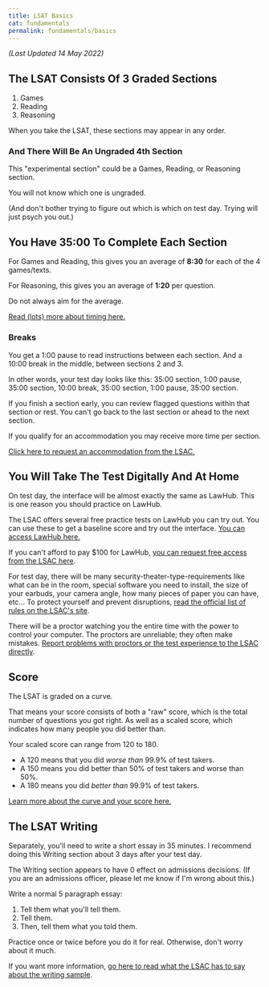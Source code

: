 ```yaml
---
title: LSAT Basics
cat: fundamentals
permalink: fundamentals/basics
---
```


*(Last Updated 14 May 2022)*

## The LSAT Consists Of 3 Graded Sections

1. Games
2. Reading
3. Reasoning

When you take the LSAT, these sections may appear in any order.

### And There Will Be An Ungraded 4th Section

This "experimental section" could be a Games, Reading, or Reasoning section.

You will not know which one is ungraded.

(And don't bother trying to figure out which is which on test day. Trying will just psych you out.)

## You Have 35:00 To Complete Each Section

For Games and Reading, this gives you an average of **8:30** for each of the 4 games/texts.

For Reasoning, this gives you an average of **1:20** per question.

Do not always aim for the average. 

[Read (lots) more about timing here.][2]

### Breaks

You get a 1:00 pause to read instructions between each section. And a 10:00 break in the middle, between sections 2 and 3.

In other words, your test day looks like this: 35:00 section, 1:00 pause, 35:00 section, 10:00 break, 35:00 section, 1:00 pause, 35:00 section.

If you finish a section early, you can review flagged questions within that section or rest. You can't go back to the last section or ahead to the next section.

If you qualify for an accommodation you may receive more time per section. 

[Click here to request an accommodation from the LSAC.][3]

## You Will Take The Test Digitally And At Home

On test day, the interface will be almost exactly the same as LawHub. This is one reason you should practice on LawHub.

The LSAC offers several free practice tests on LawHub you can try out. You can use these to get a baseline score and try out the interface. [You can access LawHub here.][1] 

If you can't afford to pay $100 for LawHub, [you can request free access from the LSAC here][waiver].

For test day, there will be many security-theater-type-requirements like what can be in the room, special software you need to install, the size of your earbuds, your camera angle, how many pieces of paper you can have, etc... To protect yourself and prevent disruptions, [read the official list of rules on the LSAC's site][4].

There will be a proctor watching you the entire time with the power to control your computer. The proctors are unreliable; they often make mistakes. [Report problems with proctors or the test experience to the LSAC directly][5].

## Score

The LSAT is graded on a curve.

That means your score consists of both a "raw" score, which is the total number of questions you got right. As well as a scaled score, which indicates how many people you did better than. 

Your scaled score can range from 120 to 180. 

- A 120 means that you did *worse than* 99.9% of test takers.
- A 150 means you did better than 50% of test takers and worse than 50%.
- A 180 means you did *better than* 99.9% of test takers.

[Learn more about the curve and your score here.][score]

## The LSAT Writing

Separately, you'll need to write a short essay in 35 minutes. I recommend doing this Writing section about 3 days after your test day.

The Writing section appears to have 0 effect on admissions decisions. (If you are an admissions officer, please let me know if I'm wrong about this.)

Write a normal 5 paragraph essay:

1. Tell them what you'll tell them.
2. Tell them.
3. Then, tell them what you told them.

Practice once or twice before you do it for real. Otherwise, don't worry about it much.

If you want more information, [go here to read what the LSAC has to say about the writing sample][7].

[1]: https://lawhub.lsac.org/
[2]: ../time.html
[3]: https://www.lsac.org/lsat/lsac-policy-accommodations-test-takers-disabilities
[4]: https://www.lsac.org/lsat/taking-lsat/getting-ready-your-lsat-exam
[5]: https://www.lsac.org/lsat/taking-lsat/lsat-test-day-complaints-and-feedback
[7]: https://www.lsac.org/lsat/taking-lsat/about-lsat-writing
[8]: ../resources.html#lawhub
[score]: ../resources/scores.html
[waiver]: https://www.lsac.org/lsat/lsat-dates-deadlines-score-release-dates/lsat-cas-fees/fee-waivers-lsat-credential-assembly